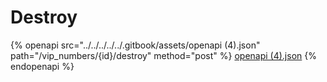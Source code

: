 # Destroy

{% openapi src="../../../../../.gitbook/assets/openapi (4).json" path="/vip_numbers/{id}/destroy" method="post" %}
[openapi (4).json](<../../../../../.gitbook/assets/openapi (4).json>)
{% endopenapi %}
